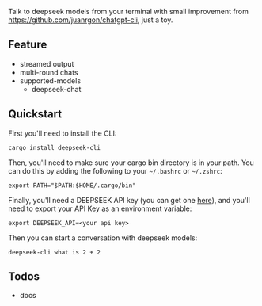 Talk to deepseek models from your terminal with small improvement from https://github.com/juanrgon/chatgpt-cli, just a toy.

## Feature
- streamed output
- multi-round chats
- supported-models
    - deepseek-chat


## Quickstart

First you'll need to install the CLI:

```
cargo install deepseek-cli
```

Then, you'll need to make sure your cargo bin directory is in your path. You can do this by adding the following to your `~/.bashrc` or `~/.zshrc`:

```
export PATH="$PATH:$HOME/.cargo/bin"
```

Finally, you'll need a DEEPSEEK API key (you can get one [here](https://platform.openai.com/account/api-keys)), and you'll need to export your API Key as an environment variable:


```
export DEEPSEEK_API=<your api key>
```


Then you can start a conversation with deepseek models:

```
deepseek-cli what is 2 + 2
```

## Todos
- docs
